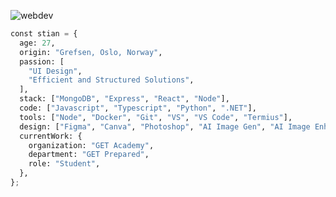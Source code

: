 ![webdev](https://github.com/stiantha/stiantha/assets/132207909/bac8f9c2-37e8-4abc-ba59-fa6c384ad9ec)

```python
const stian = {
  age: 27,
  origin: "Grefsen, Oslo, Norway",
  passion: [
    "UI Design",
    "Efficient and Structured Solutions",
  ],
  stack: ["MongoDB", "Express", "React", "Node"],
  code: ["Javascript", "Typescript", "Python", ".NET"],
  tools: ["Node", "Docker", "Git", "VS", "VS Code", "Termius"],
  design: ["Figma", "Canva", "Photoshop", "AI Image Gen", "AI Image Enhance"],
  currentWork: {
    organization: "GET Academy",
    department: "GET Prepared",
    role: "Student",
  },
};
```

